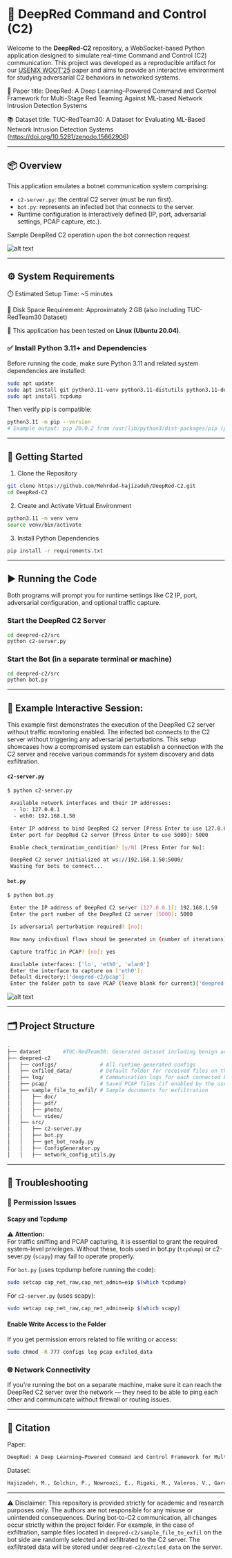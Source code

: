 # 🧠 DeepRed Command and Control (C2)

Welcome to the **DeepRed-C2** repository, a WebSocket-based Python application designed to simulate real-time Command and Control (C2) communication. This project was developed as a reproducible artifact for our [USENIX WOOT'25](https://www.usenix.org/conference/woot25) paper and aims to provide an interactive environment for studying adversarial C2 behaviors in networked systems.

📄 Paper title:
DeepRed: A Deep Learning–Powered Command and Control Framework for Multi-Stage Red Teaming Against ML-based Network Intrusion Detection Systems

📚 Dataset title: 
TUC-RedTeam30: A Dataset for Evaluating ML-Based Network Intrusion Detection Systems (https://doi.org/10.5281/zenodo.15662906)

---

## 📦 Overview

This application emulates a botnet communication system comprising:

- `c2-server.py`: the central C2 server (must be run first).
- `bot.py`: represents an infected bot that connects to the server.
- Runtime configuration is interactively defined (IP, port, adversarial settings, PCAP capture, etc.).

Sample DeepRed C2 operation upon the bot connection request

![alt text](image.png)

---

## ⚙️ System Requirements
⏱️ Estimated Setup Time: ~5 minutes

💾 Disk Space Requirement: Approximately 2 GB (also including TUC-RedTeam30 Dataset)

🐧 This application has been tested on **Linux (Ubuntu 20.04)**.

### ✅ Install Python 3.11+ and Dependencies

Before running the code, make sure Python 3.11 and related system dependencies are installed:

```bash
sudo apt update
sudo apt install git python3.11-venv python3.11-distutils python3.11-dev python3-pip
sudo apt install tcpdump
```

Then verify pip is compatible:
```bash
python3.11 -m pip --version
# Example output: pip 20.0.2 from /usr/lib/python3/dist-packages/pip (python 3.11)
```
---
## 🚀 Getting Started
1. Clone the Repository
```bash
git clone https://github.com/Mehrdad-hajizadeh/DeepRed-C2.git
cd DeepRed-C2
```
2. Create and Activate Virtual Environment

```bash
python3.11 -m venv venv
source venv/bin/activate
```
3. Install Python Dependencies

```bash
pip install -r requirements.txt

```
---
## ▶️ Running the Code
Both programs will prompt you for runtime settings like C2 IP, port, adversarial configuration, and optional traffic capture.

### Start the DeepRed C2 Server

```bash
cd deepred-c2/src
python c2-server.py
```
### Start the Bot (in a separate terminal or machine)

```bash
cd deepred-c2/src
python bot.py
```
---
##  📝 Example Interactive Session:

This example first demonstrates the execution of the DeepRed C2 server without traffic monitoring enabled. The infected bot connects to the C2 server without triggering any adversarial perturbations. This setup showcases how a compromised system can establish a connection with the C2 server and receive various commands for system discovery and data exfiltration.

#### ```c2-server.py```

```bash
$ python c2-server.py

 Available network interfaces and their IP addresses:
  - lo: 127.0.0.1
  - eth0: 192.168.1.50

 Enter IP address to bind DeepRed C2 server [Press Enter to use 127.0.0.1]: 192.168.1.50
 Enter port for DeepRed C2 server [Press Enter to use 5000]: 5000

 Enable check_termination_condition? [y/N] [Press Enter for No]: 

 DeepRed C2 server initialized at ws://192.168.1.50:5000/
 Waiting for bots to connect...
```

#### ```bot.py```
```bash
$ python bot.py

 Enter the IP address of DeepRed C2 server [127.0.0.1]: 192.168.1.50
 Enter the port number of the DeepRed C2 server [5000]: 5000

 Is adversarial perturbation required? [no]: 

 How many indivdiual flows shoud be generated in (number of iterations)? [1]: 5

 Capture traffic in PCAP? [no]: yes

 Available interfaces: ['lo', 'eth0', 'wlan0']
 Enter the interface to capture on ['eth0']: 
 Default directory:['deepred-c2/pcap']
 Enter the folder path to save PCAP (leave blank for current)['deepred-c2/pcap']:

```
![alt text](demo.gif)

---
## 🗂️ Project Structure


```bash
.
├── dataset       #TUC-RedTeam30: Generated dataset including benign and attack netwrork traffic, collected during 30 different red teaming exercises
├── deepred-c2
│   ├── configs/              # All runtime-generated configs
│   ├── exfiled_data/         # Default folder for received files on the server
│   ├── log/                  # Communication logs for each connected bot
│   ├── pcap/                 # Saved PCAP files (if enabled by the user when running the bot.py)
│   ├── sample_file_to_exfil/ # Sample documents for exfiltration
│   │   ├── doc/
│   │   ├── pdf/
│   │   ├── photo/
│   │   └── video/
│   ├── src/
│   │   ├── c2-server.py
│   │   ├── bot.py
│   │   ├── get_bot_ready.py
│   │   ├── ConfigGenerator.py
│   │   ├── network_config_utils.py  

```
---
##  🧰 Troubleshooting

### 🔐 Permission Issues
#### Scapy and Tcpdump
⚠️ **Attention:**  
For traffic sniffing and PCAP capturing, it is essential to grant the required system-level privileges. Without these, tools used in bot.py (`tcpdump`) or c2-sever.py (`scapy`) may fail to operate properly.

For ```bot.py``` (uses tcpdump before running the code):

```bash
sudo setcap cap_net_raw,cap_net_admin=eip $(which tcpdump)
```
For ```c2-server.py``` (uses scapy):

```bash
sudo setcap cap_net_raw,cap_net_admin=eip $(which scapy)
```
#### Enable Write Access to the Folder
If you get permission errors related to file writing or access:
```bash
sudo chmod -R 777 configs log pcap exfiled_data
```
### 🌐 Network Connectivity 

If you're running the bot on a separate machine, make sure it can reach the DeepRed C2 server over the network — they need to be able to ping each other and communicate without firewall or routing issues.

---
## 📄 Citation

Paper: 
```bash
DeepRed: A Deep Learning–Powered Command and Control Framework for Multi-Stage Red Teaming Against ML-based Network Intrusion Detection Systems
```

Dataset:
```bash
Hajizadeh, M., Golchin, P., Nowroozi, E., Rigaki, M., Valeros, V., Garcia, S., Conti, M., & Bauschert, T. (2025). TUC-RedTeam30: A Dataset for Evaluating ML-Based Network Intrusion Detection Systems [Data set]. USENIX WOOT Conference on Offensive Technologies (USENIX WOOT'25), Seattle, WA, USA. Zenodo. https://doi.org/10.5281/zenodo.15662906
```

---
⚠️ Disclaimer:
This repository is provided strictly for academic and research purposes only. The authors are not responsible for any misuse or unintended consequences.
During bot-to-C2 communication, all changes occur strictly within the project folder. For example, in the case of exfiltration, sample files located in ```deepred-c2/sample_file_to_exfil``` on the bot side are randomly selected and exfiltrated to the C2 server. The exfiltrated data will be stored under ```deepred-c2/exfiled_data``` on the server.